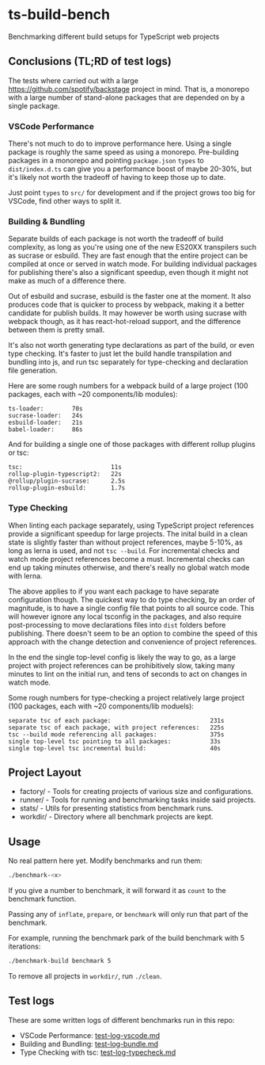 # ts-build-bench

Benchmarking different build setups for TypeScript web projects

## Conclusions (TL;RD of test logs)

The tests where carried out with a large https://github.com/spotify/backstage project in mind. That is, a monorepo with a large number of stand-alone packages that are depended on by a single package.

### VSCode Performance

There's not much to do to improve performance here. Using a single package is roughly the same speed as using a monorepo. Pre-building packages in a monorepo and pointing `package.json` `types` to `dist/index.d.ts` can give you a performance boost of maybe 20-30%, but it's likely not worth the tradeoff of having to keep those up to date.

Just point `types` to `src/` for development and if the project grows too big for VSCode, find other ways to split it.

### Building & Bundling

Separate builds of each package is not worth the tradeoff of build complexity, as long as you're using one of the new ES20XX transpilers such as sucrase or esbuild. They are fast enough that the entire project can be compiled at once or served in watch mode. For building individual packages for publishing there's also a significant speedup, even though it might not make as much of a difference there.

Out of esbuild and sucrase, esbuild is the faster one at the moment. It also produces code that is quicker to process by webpack, making it a better candidate for publish builds. It may however be worth using sucrase with webpack though, as it has react-hot-reload support, and the difference between them is pretty small.

It's also not worth generating type declarations as part of the build, or even type checking. It's faster to just let the build handle transpilation and bundling into js, and run tsc separately for type-checking and declaration file generation.

Here are some rough numbers for a webpack build of a large project (100 packages, each with ~20 components/lib modules):

```text
ts-loader:        70s
sucrase-loader:   24s
esbuild-loader:   21s
babel-loader:     86s
```

And for building a single one of those packages with different rollup plugins or tsc:

```text
tsc:                         11s
rollup-plugin-typescript2:   22s
@rollup/plugin-sucrase:      2.5s
rollup-plugin-esbuild:       1.7s
```

### Type Checking

When linting each package separately, using TypeScript project references provide a significant speedup for large projects. The inital build in a clean state is slightly faster than without project references, maybe 5-10%, as long as lerna is used, and not `tsc --build`. For incremental checks and watch mode project references become a must. Incremental checks can end up taking minutes otherwise, and there's really no global watch mode with lerna.

The above applies to if you want each package to have separate configuration though. The quickest way to do type checking, by an order of magnitude, is to have a single config file that points to all source code. This will however ignore any local tsconfig in the packages, and also require post-processing to move declarations files into `dist` folders before publishing. There doesn't seem to be an option to combine the speed of this approach with the change detection and convenience of project references.

In the end the single top-level config is likely the way to go, as a large project with project references can be prohibitively slow, taking many minutes to lint on the initial run, and tens of seconds to act on changes in watch mode.

Some rough numbers for type-checking a project relatively large project (100 packages, each with ~20 components/lib moduels):

```text
separate tsc of each package:                            231s
separate tsc of each package, with project references:   225s
tsc --build mode referencing all packages:               375s
single top-level tsc pointing to all packages:           33s
single top-level tsc incremental build:                  40s
```

## Project Layout

- factory/ - Tools for creating projects of various size and configurations.
- runner/ - Tools for running and benchmarking tasks inside said projects.
- stats/ - Utils for presenting statistics from benchmark runs.
- workdir/ - Directory where all benchmark projects are kept.

## Usage

No real pattern here yet. Modify benchmarks and run them:

```bash
./benchmark-<x>
```

If you give a number to benchmark, it will forward it as `count` to the benchmark function.

Passing any of `inflate`, `prepare`, or `benchmark` will only run that part of the benchmark.

For example, running the benchmark park of the build benchmark with 5 iterations:

```bash
./benchmark-build benchmark 5
```

To remove all projects in `workdir/`, run `./clean`.

## Test logs

These are some written logs of different benchmarks run in this repo:

- VSCode Performance: [test-log-vscode.md](./test-log-vscode.md)
- Building and Bundling: [test-log-bundle.md](./test-log-bundle.md)
- Type Checking with tsc: [test-log-typecheck.md](./test-log-typecheck.md)

